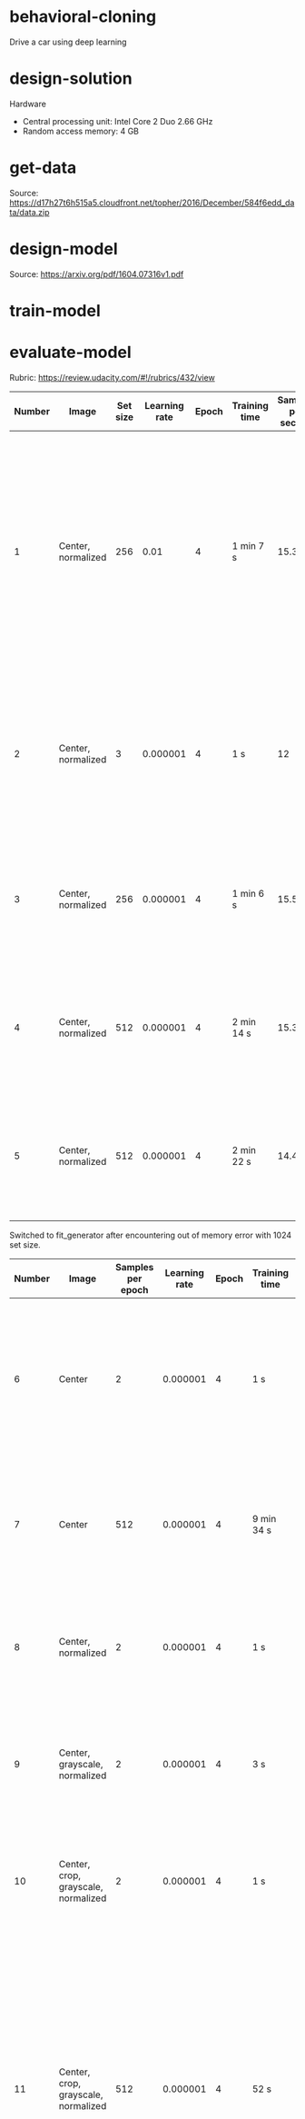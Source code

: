 # behavioral-cloning
Drive a car using deep learning

# design-solution
Hardware
- Central processing unit: Intel Core 2 Duo 2.66 GHz
- Random access memory: 4 GB

# get-data
Source: https://d17h27t6h515a5.cloudfront.net/topher/2016/December/584f6edd_data/data.zip

# design-model
Source: https://arxiv.org/pdf/1604.07316v1.pdf

# train-model

# evaluate-model
Rubric: https://review.udacity.com/#!/rubrics/432/view

Number|Image|Set size|Learning rate|Epoch|Training time|Samples per second|Loss|Notes
------|-----|--------|-------------|-----|-------------|------------------|----|-----
1|Center, normalized|256|0.01|4|1 min 7 s|15.3|0.0194|Model may be overfitting as difference between training and validation loss increases per epoch. Loss becomes not a number when training model again.
2|Center, normalized|3|0.000001|4|1 s|12|0.9166|Loss no longer becomes not a number due to reduced learning rate. Model predicts steering direction correctly.
3|Center, normalized|256|0.000001|4|1 min 6 s|15.5|0.0533|Loss plateaus. Validation loss is greater than training loss. Car makes a hard left turn.
4|Center, normalized|512|0.000001|4|2 min 14 s|15.3|0.0258|Loss plateaus. Training loss is greater than validation loss. Car makes a hard right turn.
5|Center, normalized|512|0.000001|4|2 min 22 s|14.4|0.0266|Validation loss is greater than training loss. Car makes a hard right turn with brief hard left turns.

Switched to fit_generator after encountering out of memory error with 1024 set size.

Number|Image|Samples per epoch|Learning rate|Epoch|Training time|Samples per second|Loss|Notes
------|-----|-----------------|-------------|-----|-------------|------------------|----|-----
6|Center|2|0.000001|4|1 s|16|132.5945|Training loss is greater than validation loss. Car makes hard left turn. Car hits the kerb. Car makes hard right turn.
7|Center|512|0.000001|4|9 min 34 s|4.28|2692.1430|Validation loss is greater than training loss. Car makes a hard right turn with brief hard left turns.
8|Center, normalized|2|0.000001|4|1 s|16|0.0271|Training loss is greater than validation loss. Car drifts to the right. Car hits the kerb.
9|Center, grayscale, normalized|2|0.000001|4|3 s|5|0.0062|Validation loss is greater than training loss. Car drifts to the right. Car hits the kerb.
10|Center, crop, grayscale, normalized|2|0.000001|4|1 s|16|0.1328|Training loss is greater than validation loss. Car drifts to the right. Car hits the kerb.
11|Center, crop, grayscale, normalized|512|0.000001|4|52 s|47.2|0.0114|Training loss is greater than validation loss. Car stays in lane with double yellow lines. Car does not turn left when lane markers change to red and white rumble strips. Car goes over the kerb. Car goes straight.
12|Center, crop, grayscale, normalized|1024|0.000001|4|1 min 46 s|46.4|0.0310|Validation loss is greater than training loss. Car goes straight. Car drifts to the right. Car goes over the kerb.
13|Center, left, right, crop, grayscale, normalized|1023|0.000001|4|1 min 9 s|59.3|0.0321|Training loss is greater than validation loss. Car drifts to the right. Car drives in between the right lane line and kerb. Car goes over the kerb.
14|Center, left, right, crop, grayscale, normalized|3069|0.000001|4|3 min 25 s|59.9|0.0561|Validation loss is greater than training loss. Car goes straight. Car drifts to the left. Car drives in between the left kerb and lane line. Car does not turn left when lane markers change to red and white rumble strips. Car goes over the kerb.
15|Center, left, right, crop, grayscale, normalized|3069|0.000001|2|1 min 43 s|59.6|0.0372|Validation loss is greater than training loss. Car goes straight. Car drifts to the right. Car drives in between the right lane line and kerb. Car goes over the kerb.
15|Center, left, right, crop, grayscale, normalized|9642|0.000001|2|5 min 40 s|56.7|0.0517|Validation loss is greater than training loss. Car drifts to the left. Car goes over the kerb.
16|Center, left, right, vertical crop, grayscale, normalized|9642|0.000001|2|8 min 45 s|36.7|0.0362|Training loss is greater than validation loss. Car goes straight. Car drifts to the left. Car turns left when lane markers change to red and white rumble strips. Car drifts left. Car goes over kerb.
17|Center, left, right, flipped, vertical crop, grayscale, normalized|19284|0.000001|2|7 min 13 s|89.1|0.0370|Training loss is greater than validation loss. Car goes straight. Car turns left when lane markers change to red and white rumble strips. Car turns left when lane markers change to double yellow lines. Car crashes into left wall at the start of the bridge that goes over the water.
18|Center, left, right, flipped, vertical crop, grayscale, resized, normalized|19284|0.000001|2|15 min 14 s|42.2|0.0304|Training loss is greater than validation loss. Car goes straight. Car turns left when lane markers change to red and white rumble strips. Car goes straight after red and white rumble strips. Car goes over kerb.

# reflect